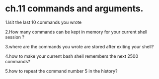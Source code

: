 #  ch.11 commands and arguments.
1.lsit the last 10 commands you wrote

2.How many commands can be kept in memory for your current shell session ?

3.where are the commands you wrote are stored after exiting your shell?

4.how to make your current bash shell remembers the next 2500 commands?

5.how to repeat the command number 5 in the history?
